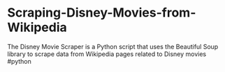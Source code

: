 # Scraping-Disney-Movies-from-Wikipedia
The Disney Movie Scraper is a Python script that uses the Beautiful Soup library to scrape data from Wikipedia pages related to Disney movies #python
